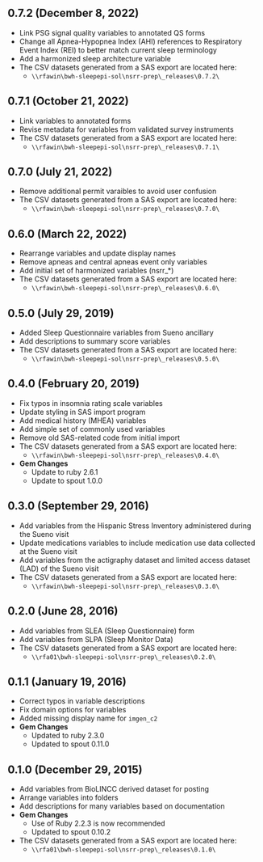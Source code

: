 ## 0.7.2 (December 8, 2022)

- Link PSG signal quality variables to annotated QS forms
- Change all Apnea-Hypopnea Index (AHI) references to Respiratory Event Index (REI) to better match current sleep terminology
- Add a harmonized sleep architecture variable
- The CSV datasets generated from a SAS export are located here:
  - `\\rfawin\bwh-sleepepi-sol\nsrr-prep\_releases\0.7.2\`


## 0.7.1 (October 21, 2022)

- Link variables to annotated forms
- Revise metadata for variables from validated survey instruments
- The CSV datasets generated from a SAS export are located here:
  - `\\rfawin\bwh-sleepepi-sol\nsrr-prep\_releases\0.7.1\`
  
## 0.7.0 (July 21, 2022)

- Remove additional permit varaibles to avoid user confusion
- The CSV datasets generated from a SAS export are located here:
  - `\\rfawin\bwh-sleepepi-sol\nsrr-prep\_releases\0.7.0\`

## 0.6.0 (March 22, 2022)

- Rearrange variables and update display names
- Remove apneas and central apneas event only variables
- Add initial set of harmonized variables (nsrr_*)
- The CSV datasets generated from a SAS export are located here:
  - `\\rfawin\bwh-sleepepi-sol\nsrr-prep\_releases\0.6.0\`

## 0.5.0 (July 29, 2019)

- Added Sleep Questionnaire variables from Sueno ancillary
- Add descriptions to summary score variables
- The CSV datasets generated from a SAS export are located here:
  - `\\rfawin\bwh-sleepepi-sol\nsrr-prep\_releases\0.5.0\`

## 0.4.0 (February 20, 2019)

- Fix typos in insomnia rating scale variables
- Update styling in SAS import program
- Add medical history (MHEA) variables
- Add simple set of commonly used variables
- Remove old SAS-related code from initial import
- The CSV datasets generated from a SAS export are located here:
  - `\\rfawin\bwh-sleepepi-sol\nsrr-prep\_releases\0.4.0\`
- **Gem Changes**
  - Update to ruby 2.6.1
  - Update to spout 1.0.0

## 0.3.0 (September 29, 2016)

- Add variables from the Hispanic Stress Inventory administered during the Sueno visit
- Update medications variables to include medication use data collected at the Sueno visit
- Add variables from the actigraphy dataset and limited access dataset (LAD) of the Sueno visit
- The CSV datasets generated from a SAS export are located here:
  - `\\rfawin\bwh-sleepepi-sol\nsrr-prep\_releases\0.3.0\`

## 0.2.0 (June 28, 2016)

- Add variables from SLEA (Sleep Questionnaire) form
- Add variables from SLPA (Sleep Monitor Data)
- The CSV datasets generated from a SAS export are located here:
  - `\\rfa01\bwh-sleepepi-sol\nsrr-prep\_releases\0.2.0\`

## 0.1.1 (January 19, 2016)

- Correct typos in variable descriptions
- Fix domain options for variables
- Added missing display name for `imgen_c2`
- **Gem Changes**
  - Updated to ruby 2.3.0
  - Updated to spout 0.11.0

## 0.1.0 (December 29, 2015)

- Add variables from BioLINCC derived dataset for posting
- Arrange variables into folders
- Add descriptions for many variables based on documentation
- **Gem Changes**
  - Use of Ruby 2.2.3 is now recommended
  - Updated to spout 0.10.2
- The CSV datasets generated from a SAS export are located here:
  - `\\rfa01\bwh-sleepepi-sol\nsrr-prep\_releases\0.1.0\`
